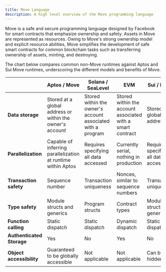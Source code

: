 ```yaml
---
title: Move Language
description: A high level overview of the Move programming language
---
```


Move is a safe and secure programming language designed by Facebook for smart contracts that emphasize ownership and safety. Assets in Move are represented as resources. Owing to Move's strong ownership model and explicit resource abilities, Move simplifies the development of safe smart contracts for common blockchain tasks such as transferring ownership of assets, minting, and destroying.

The chart below compares common non-Move runtimes against Aptos and Sui Move runtimes, underscoring the different models and benefits of Move.

|                        | Aptos / Move                                     | Solana / SeaLevel                                   | EVM                                           | Sui / Move                              |
|------------------------|--------------------------------------------------|-----------------------------------------------------|-----------------------------------------------|------------------------------------------|
| **Data storage**       | Stored at a global address or within the owner's account | Stored within the owner's account associated with a program | Stored within the account associated with a smart contract | Stored at a global address              |
| **Parallelization**    | Capable of inferring parallelization at runtime within Aptos | Requires specifying all data accessed               | Currently serial, nothing in production       | Requires specifying all data accessed    |
| **Transaction safety** | Sequence number                                   | Transaction uniqueness                              | Nonces, similar to sequence numbers           | Transaction uniqueness                    |
| **Type safety**        | Module structs and generics                       | Program structs                                     | Contract types                                | Module structs and generics               |
| **Function calling**   | Static dispatch                                   | Static dispatch                                     | Dynamic dispatch                              | Static dispatch                           |
| **Authenticated Storage** | Yes                                          | No                                                  | Yes                                           | No                                        |
| **Object accessibility** | Guaranteed to be globally accessible            | Not applicable                                      | Not applicable                                | Can be hidden                             |


